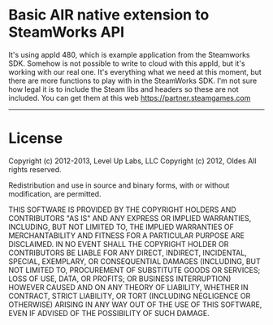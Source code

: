 # Basic AIR native extension to SteamWorks API #

It's using appId 480, which is example application from the Steamworks SDK. Somehow is not possible to write to cloud with this appId, but it's working with our real one.
It's everything what we need at this moment, but there are more functions to play with in the SteamWorks SDK. I'm not sure how legal it is to include the Steam libs and headers so these are not included. You can get them at this web https://partner.steamgames.com

---

# License #

Copyright (c) 2012-2013, Level Up Labs, LLC
Copyright (c) 2012, Oldes
All rights reserved.

Redistribution and use in source and binary forms, with or without modification, are permitted.

THIS SOFTWARE IS PROVIDED BY THE COPYRIGHT HOLDERS AND CONTRIBUTORS "AS IS" AND ANY EXPRESS OR IMPLIED WARRANTIES, INCLUDING, BUT NOT LIMITED TO, THE IMPLIED WARRANTIES OF MERCHANTABILITY AND FITNESS FOR A PARTICULAR PURPOSE ARE DISCLAIMED. IN NO EVENT SHALL THE COPYRIGHT HOLDER OR CONTRIBUTORS BE LIABLE FOR ANY DIRECT, INDIRECT, INCIDENTAL, SPECIAL, EXEMPLARY, OR CONSEQUENTIAL DAMAGES (INCLUDING, BUT NOT LIMITED TO, PROCUREMENT OF SUBSTITUTE GOODS OR SERVICES; LOSS OF USE, DATA, OR PROFITS; OR BUSINESS INTERRUPTION) HOWEVER CAUSED AND ON ANY THEORY OF LIABILITY, WHETHER IN CONTRACT, STRICT LIABILITY, OR TORT (INCLUDING NEGLIGENCE OR OTHERWISE) ARISING IN ANY WAY OUT OF THE USE OF THIS SOFTWARE, EVEN IF ADVISED OF THE POSSIBILITY OF SUCH DAMAGE.

